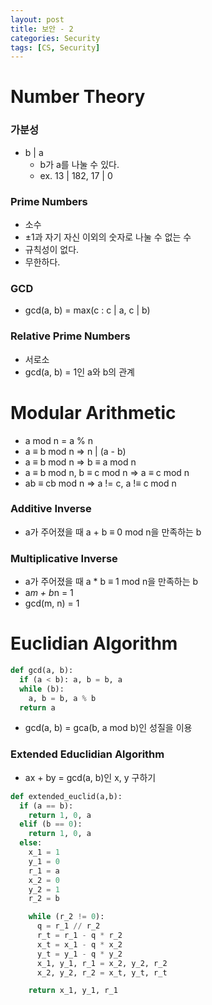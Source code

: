 ```yaml
---
layout: post
title: 보안 - 2
categories: Security
tags: [CS, Security]
---
```


# Number Theory

### 가분성

- b | a
  - b가 a를 나눌 수 있다.
  - ex. 13 | 182, 17 | 0

### Prime Numbers

- 소수
- ±1과 자기 자신 이외의 숫자로 나눌 수 없는 수
- 규칙성이 없다.
- 무한하다.

### GCD

- gcd(a, b) = max(c : c | a, c | b)

### Relative Prime Numbers

- 서로소
- gcd(a, b) = 1인 a와 b의 관계

# Modular Arithmetic

- a mod n = a % n
- a ≡ b mod n => n | (a - b)
- a ≡ b mod n => b ≡ a mod n
- a ≡ b mod n, b ≡ c mod n => a ≡ c mod n
- ab ≡ cb mod n => a != c, a !≡ c mod n

### Additive Inverse

- a가 주어졌을 때 a + b ≡ 0 mod n을 만족하는 b

### Multiplicative Inverse

- a가 주어졌을 때 a \* b ≡ 1 mod n을 만족하는 b
- a*m + b*n = 1
- gcd(m, n) = 1

# Euclidian Algorithm

```python
def gcd(a, b):
  if (a < b): a, b = b, a
  while (b):
    a, b = b, a % b
  return a
```

- gcd(a, b) = gca(b, a mod b)인 성질을 이용

### Extended Educlidian Algorithm

- ax + by = gcd(a, b)인 x, y 구하기

```python
def extended_euclid(a,b):
  if (a == b):
    return 1, 0, a
  elif (b == 0):
    return 1, 0, a
  else:
    x_1 = 1
    y_1 = 0
    r_1 = a
    x_2 = 0
    y_2 = 1
    r_2 = b

    while (r_2 != 0):
      q = r_1 // r_2
      r_t = r_1 - q * r_2
      x_t = x_1 - q * x_2
      y_t = y_1 - q * y_2
      x_1, y_1, r_1 = x_2, y_2, r_2
      x_2, y_2, r_2 = x_t, y_t, r_t

    return x_1, y_1, r_1

```
